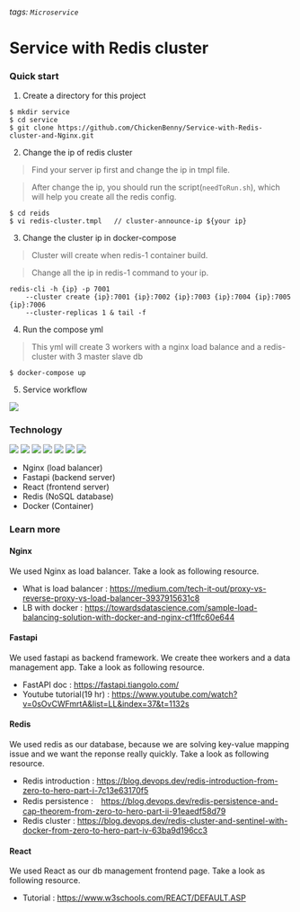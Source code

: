 ###### tags: `Microservice`
# Service with Redis cluster  
### Quick start
1. Create a directory for this project
```
$ mkdir service
$ cd service
$ git clone https://github.com/ChickenBenny/Service-with-Redis-cluster-and-Nginx.git
```
2. Change the ip of redis cluster
> Find your server ip first and change the ip  in tmpl file.

> After change the ip, you should run the script(```needToRun.sh```), which will help you create all the redis config.
```
$ cd reids
$ vi redis-cluster.tmpl   // cluster-announce-ip ${your ip}
```
3. Change the cluster ip in docker-compose
> Cluster will create when redis-1 container build.

> Change all the ip in redis-1 command to your ip.

```
redis-cli -h {ip} -p 7001 
    --cluster create {ip}:7001 {ip}:7002 {ip}:7003 {ip}:7004 {ip}:7005 {ip}:7006 
    --cluster-replicas 1 & tail -f 
```
4. Run the compose yml
> This yml will create 3 workers with a nginx load balance and a redis-cluster with 3 master slave db
```
$ docker-compose up
```

5. Service workflow

 ![](https://i.imgur.com/WHOLyjb.png)




### Technology
<p align="left">
<img src="https://www.vectorlogo.zone/logos/python/python-icon.svg" />
<img src="https://www.vectorlogo.zone/logos/reactjs/reactjs-icon.svg" />
<img src="https://www.vectorlogo.zone/logos/javascript/javascript-icon.svg"/>
<img src="https://www.vectorlogo.zone/logos/w3_html5/w3_html5-icon.svg" />
<img src="https://www.vectorlogo.zone/logos/w3_css/w3_css-icon.svg" />
<img src="https://www.vectorlogo.zone/logos/redis/redis-icon.svg" />
<img src="https://www.vectorlogo.zone/logos/docker/docker-icon.svg" />
</p>

* Nginx (load balancer)
* Fastapi (backend server)
* React (frontend server)
* Redis (NoSQL database)
* Docker (Container)

### Learn more
#### Nginx
We used Nginx as load balancer. Take a look as following resource.
* What is load balancer : https://medium.com/tech-it-out/proxy-vs-reverse-proxy-vs-load-balancer-3937915631c8
* LB with docker : https://towardsdatascience.com/sample-load-balancing-solution-with-docker-and-nginx-cf1ffc60e644

#### Fastapi
We used fastapi as backend framework. We create thee workers and a data management app. Take a look as following resource.
* FastAPI doc : https://fastapi.tiangolo.com/
* Youtube tutorial(19 hr) : https://www.youtube.com/watch?v=0sOvCWFmrtA&list=LL&index=37&t=1132s

#### Redis
We used redis as our database, because we are solving key-value mapping issue and we want the reponse really quickly. Take a look as following resource.
* Redis introduction : https://blog.devops.dev/redis-introduction-from-zero-to-hero-part-i-7c13e63170f5
* Redis persistence :　https://blog.devops.dev/redis-persistence-and-cap-theorem-from-zero-to-hero-part-ii-91eaedf58d79
* Redis cluster : https://blog.devops.dev/redis-cluster-and-sentinel-with-docker-from-zero-to-hero-part-iv-63ba9d196cc3

#### React
We used React as our db management frontend page. Take a look as following resource.
* Tutorial : https://www.w3schools.com/REACT/DEFAULT.ASP

